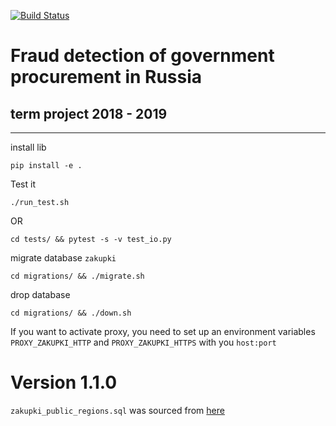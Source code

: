 [![Build Status](https://travis-ci.com/andreiSaw/zakupki.svg?branch=master)](https://travis-ci.com/andreiSaw/zakupki)
# Fraud detection of government procurement in Russia
## term project 2018 - 2019
---
install lib
``` shell 
pip install -e .
```
Test it
```shell
./run_test.sh
```
OR
```shell
cd tests/ && pytest -s -v test_io.py
```
migrate database `zakupki` 
``` shell
cd migrations/ && ./migrate.sh
``` 
drop database
``` shell
cd migrations/ && ./down.sh
``` 
If you want to activate proxy, you need to set up an environment variables 
`PROXY_ZAKUPKI_HTTP` and `PROXY_ZAKUPKI_HTTPS` with you `host:port`
# Version 1.1.0
`zakupki_public_regions.sql` was sourced from [here](https://www.datafix.io/data-source/2118/lists-of-rural-localities-in-russia-wikipedia/)